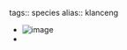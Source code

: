 tags:: species
alias:: klanceng
- ![image](https://ipfs.io/ipfs/QmNzbBS9dJkBCL8ys21teBYdjqjy91H8DPbQ2YvYhjEt9j)
-